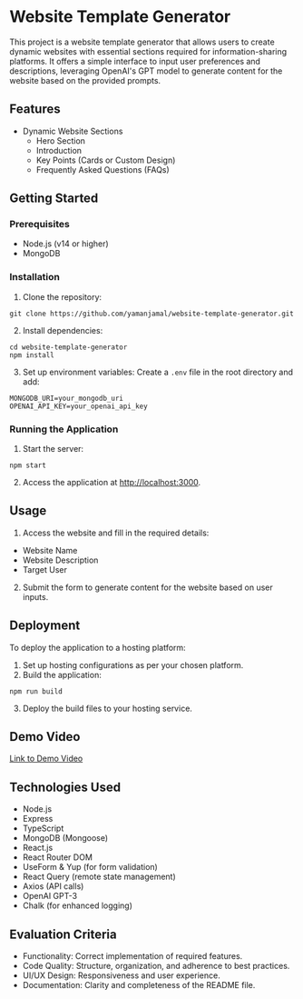 # Website Template Generator

This project is a website template generator that allows users to create dynamic websites with essential sections required for information-sharing platforms. It offers a simple interface to input user preferences and descriptions, leveraging OpenAI's GPT model to generate content for the website based on the provided prompts.

## Features

- Dynamic Website Sections
  - Hero Section
  - Introduction
  - Key Points (Cards or Custom Design)
  - Frequently Asked Questions (FAQs)

## Getting Started

### Prerequisites

- Node.js (v14 or higher)
- MongoDB

### Installation

1. Clone the repository:
```
git clone https://github.com/yamanjamal/website-template-generator.git
```

2. Install dependencies:
```
cd website-template-generator
npm install
```

3. Set up environment variables:
Create a `.env` file in the root directory and add:
```
MONGODB_URI=your_mongodb_uri
OPENAI_API_KEY=your_openai_api_key
```

### Running the Application

1. Start the server:
```
npm start
```

2. Access the application at [http://localhost:3000](http://localhost:5000).

## Usage

1. Access the website and fill in the required details:
- Website Name
- Website Description
- Target User

2. Submit the form to generate content for the website based on user inputs.

## Deployment

To deploy the application to a hosting platform:

1. Set up hosting configurations as per your chosen platform.
2. Build the application:
```
npm run build
```

3. Deploy the build files to your hosting service.

## Demo Video

[Link to Demo Video](https://your_demo_video_link)

## Technologies Used

- Node.js
- Express
- TypeScript
- MongoDB (Mongoose)
- React.js
- React Router DOM
- UseForm & Yup (for form validation)
- React Query (remote state management)
- Axios (API calls)
- OpenAI GPT-3
- Chalk (for enhanced logging)

## Evaluation Criteria

- Functionality: Correct implementation of required features.
- Code Quality: Structure, organization, and adherence to best practices.
- UI/UX Design: Responsiveness and user experience.
- Documentation: Clarity and completeness of the README file.
